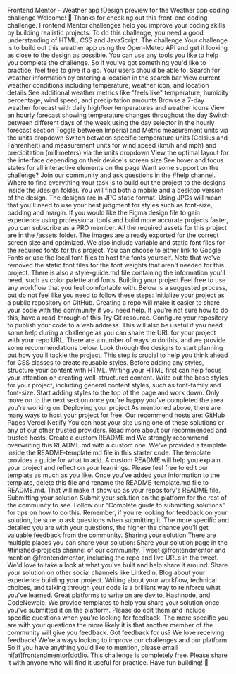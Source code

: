 Frontend Mentor - Weather app
!Design preview for the Weather app coding challenge
Welcome! 👋
Thanks for checking out this front-end coding challenge.
Frontend Mentor challenges help you improve your coding skills by building realistic projects.
To do this challenge, you need a good understanding of HTML, CSS and JavaScript.
The challenge
Your challenge is to build out this weather app using the Open-Meteo API and get it looking as close to the design as possible.
You can use any tools you like to help you complete the challenge. So if you've got something you'd like to practice, feel free to give it a go.
Your users should be able to:
Search for weather information by entering a location in the search bar
View current weather conditions including temperature, weather icon, and location details
See additional weather metrics like "feels like" temperature, humidity percentage, wind speed, and precipitation amounts
Browse a 7-day weather forecast with daily high/low temperatures and weather icons
View an hourly forecast showing temperature changes throughout the day
Switch between different days of the week using the day selector in the hourly forecast section
Toggle between Imperial and Metric measurement units via the units dropdown
Switch between specific temperature units (Celsius and Fahrenheit) and measurement units for wind speed (km/h and mph) and precipitation (millimeters) via the units dropdown
View the optimal layout for the interface depending on their device's screen size
See hover and focus states for all interactive elements on the page
Want some support on the challenge? Join our community and ask questions in the #help channel.
Where to find everything
Your task is to build out the project to the designs inside the /design folder. You will find both a mobile and a desktop version of the design.
The designs are in JPG static format. Using JPGs will mean that you'll need to use your best judgment for styles such as font-size, padding and margin.
If you would like the Figma design file to gain experience using professional tools and build more accurate projects faster, you can subscribe as a PRO member.
All the required assets for this project are in the /assets folder. The images are already exported for the correct screen size and optimized.
We also include variable and static font files for the required fonts for this project. You can choose to either link to Google Fonts or use the local font files to host the fonts yourself. Note that we've removed the static font files for the font weights that aren't needed for this project.
There is also a style-guide.md file containing the information you'll need, such as color palette and fonts.
Building your project
Feel free to use any workflow that you feel comfortable with. Below is a suggested process, but do not feel like you need to follow these steps:
Initialize your project as a public repository on GitHub. Creating a repo will make it easier to share your code with the community if you need help. If you're not sure how to do this, have a read-through of this Try Git resource.
Configure your repository to publish your code to a web address. This will also be useful if you need some help during a challenge as you can share the URL for your project with your repo URL. There are a number of ways to do this, and we provide some recommendations below.
Look through the designs to start planning out how you'll tackle the project. This step is crucial to help you think ahead for CSS classes to create reusable styles.
Before adding any styles, structure your content with HTML. Writing your HTML first can help focus your attention on creating well-structured content.
Write out the base styles for your project, including general content styles, such as font-family and font-size.
Start adding styles to the top of the page and work down. Only move on to the next section once you're happy you've completed the area you're working on.
Deploying your project
As mentioned above, there are many ways to host your project for free. Our recommend hosts are:
GitHub Pages
Vercel
Netlify
You can host your site using one of these solutions or any of our other trusted providers. Read more about our recommended and trusted hosts.
Create a custom README.md
We strongly recommend overwriting this README.md with a custom one. We've provided a template inside the README-template.md file in this starter code.
The template provides a guide for what to add. A custom README will help you explain your project and reflect on your learnings. Please feel free to edit our template as much as you like.
Once you've added your information to the template, delete this file and rename the README-template.md file to README.md. That will make it show up as your repository's README file.
Submitting your solution
Submit your solution on the platform for the rest of the community to see. Follow our "Complete guide to submitting solutions" for tips on how to do this.
Remember, if you're looking for feedback on your solution, be sure to ask questions when submitting it. The more specific and detailed you are with your questions, the higher the chance you'll get valuable feedback from the community.
Sharing your solution
There are multiple places you can share your solution:
Share your solution page in the #finished-projects channel of our community.
Tweet @frontendmentor and mention @frontendmentor, including the repo and live URLs in the tweet. We'd love to take a look at what you've built and help share it around.
Share your solution on other social channels like LinkedIn.
Blog about your experience building your project. Writing about your workflow, technical choices, and talking through your code is a brilliant way to reinforce what you've learned. Great platforms to write on are dev.to, Hashnode, and CodeNewbie.
We provide templates to help you share your solution once you've submitted it on the platform. Please do edit them and include specific questions when you're looking for feedback.
The more specific you are with your questions the more likely it is that another member of the community will give you feedback.
Got feedback for us?
We love receiving feedback! We're always looking to improve our challenges and our platform. So if you have anything you'd like to mention, please email hi[at]frontendmentor[dot]io.
This challenge is completely free. Please share it with anyone who will find it useful for practice.
Have fun building! 🚀
